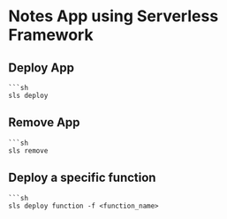 # Notes App using Serverless Framework

## Deploy App
```
```sh
sls deploy
```


## Remove App
```
```sh
sls remove
```


## Deploy a specific function
```
```sh
sls deploy function -f <function_name>
```


